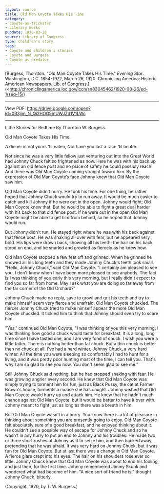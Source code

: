 ```yaml
---
layout: source
title: Old Man Coyote Takes His Time
category: 
- coyote-as-trickster
- Literary Works
pubdate: 1920-03-26
source: Library of Congress
type: children's story
tags:
- Coyote and children's stories
- Coyote and Burgess
- Coyote as predator
---
```


[Burgess, Thornton. "Old Man Coyote Takes His Time." *Evening Star*. 
Washington, D.C. 1854-1972, March 26, 1920. Chronicling America: Historic American Newspapers. Lib. of Congress.] (<http://chroniclingamerica.loc.gov/lccn/sn83045462/1920-03-26/ed-1/seq-15/)

***
View PDF: https://drive.google.com/open?id=0B3jjm_N_Qi2HOG5mUWJZd1V1LWc
***
Little Stories for Bedtime
By Thornton W. Burgess.

Old Man Coyote Takes His Time.

A dinner is not yours ‘til eaten,
Nor have you lost a race ‘til beaten.

Not since he was a very little fellow just venturing out into the Great World had Johnny Chuck felt so frightened as now. Here he was with his back up against an old fence post and no place of safety he could possibly reach. And there was Old Man Coyote coming straight toward him. By the expression of Old Man Coyote’s face Johnny knew that Old Man Coyote saw him.

Old Man Coyote didn't hurry. He took his time. For one thing, he rather hoped that Johnny Chuck would try to run away. It would be much easier to catch and kill Johnny if he were out in the open. Johnny would fight; Old Man Coyote knew that. But he would be able to fight a great deal harder with his back to that old fence post. If he were out in the open Old Man Coyote might be able to get him from behind, so he hoped that Johnny would run.

But Johnny didn't run. He stayed right where he was with his back against that fence post. He was shaking all over with fear, but he appeared very bold. His lips were drawn back, showing all his teeth; the hair on his back stood on end, and he snarled and growled as fiercely as he knew how.

Old Man Coyote stopped a few feet off and grinned. When he grinned he showed all his long teeth and they made Johnny Chuck's teeth look small. "Hello, Johnny Chuck," said Old Man Coyote. "I certainly am pleased to see you. I don't know when I have been more pleased to see anybody. The fact is I was thinking of you early this very morning, but I really didn't expect to find you so far from home. May I ask what you are doing so far away from the far corner of the Old Orchard?"

Johnny Chuck made no reply, save to growl and grit his teeth and try to make himself seem very fierce and unafraid. Old Man Coyote chuckled. The fiercer Johnny Chuck tried to make himself appear the more Old Man Coyote chuckled. It tickled him to think that Johnny should even try to scare him.

"Yes," continued Old Man Coyote, "I was thinking of you this very morning. I was thinking how good a chuck would taste for breakfast. It is a long, long time since I have tasted one, and I am very fond of chuck. I wish you were a little fatter. There is nothing better than fat chuck. But a thin chuck is better than no chuck at all. I've had a hard winter, Johnny Chuck, a very hard winter. All the time you were sleeping so comfortably I had to hunt for a living, and it was pretty poor hunting most of the time, I can tell you. That's why I am so glad to see you now. You don't seem glad to see me."

Still Johnny Chuck said nothing, but he had stopped shaking with fear. He was growing angrier every second. He knew that Old Man Coyote was simply trying to torment him for fun, just as Black Pussy, the cat at Farmer Brown's house, torments a mouse she has caught. Johnny wished that Old Man Coyote would hurry up and attack him. He knew that he hadn't much chance against Old Man Coyote, but it would be better to have it over with. Johnny meant to fight just as long as there was a breath in him.

But Old Man Coyote wasn't in a hurry. You know there is a lot of pleasure in thinking about something you are presently going to enjoy. Old Man Coyote felt absolutely sure of a good breakfast, and he enjoyed thinking about it. He couldn't see a possible way of escape for Johnny Chuck and so he wasn't in any hurry to put an end to Johnny and his troubles. He made two or three short rushes at Johnny as if to seize him, and then backed away, pretending that he was afraid. It was very hard on Johnny Chuck, but it was fun for Old Man Coyote. But at last there was a change in Old Man Coyote. A fierce glare crept into his eyes. The hair on his shoulders rose ever so little. Johnny Chuck knew that Old Man Coyote was about to end his fooling, and just then, for the first time. Johnny remembered Jimmy Skunk and wondered what had become of him. "A nice sort of friend he is," thought Johnny Chuck, bitterly.

(Copyright, 1920, by T. W. Burgess.)

